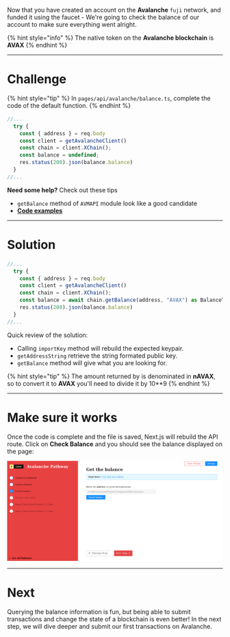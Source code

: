 Now that you have created an account on the **Avalanche** `fuji` network, and funded it using the faucet - We're going to check the balance of our account to make sure everything went alright.

{% hint style="info" %}
The native token on the **Avalanche blockchain** is **AVAX**
{% endhint %}

------------------------

# Challenge

{% hint style="tip" %}
In `pages/api/avalanche/balance.ts`, complete the code of the default function.
{% endhint %}

```typescript
//...
  try {
    const { address } = req.body
    const client = getAvalancheClient()
    const chain = client.XChain(); 
    const balance = undefined; 
    res.status(200).json(balance.balance)
  }
//...
```

**Need some help?** Check out these tips
* `getBalance` method of `AVMAPI` module look like a good candidate
* [**Code examples**](https://github.com/ava-labs/avalanchejs/tree/master/examples/avm)  

------------------------

# Solution

```typescript
//...
  try {
    const { address } = req.body
    const client = getAvalancheClient()
    const chain = client.XChain(); 
    const balance = await chain.getBalance(address, "AVAX") as BalanceT; 
    res.status(200).json(balance.balance)
  }
//...
```

Quick review of the solution:
* Calling `importKey` method will rebuild the expected keypair.
* `getAddressString` retrieve the string formated public key.
* `getBalance` method will give what you are looking for.

{% hint style="tip" %}
The amount returned by is denominated in **nAVAX**, so to convert it to **AVAX** you'll need to divide it by 10**9 
{% endhint %}

------------------------

# Make sure it works

Once the code is complete and the file is saved, Next.js will rebuild the API route. Click on **Check Balance** and you should see the balance displayed on the page:

![](../../../.gitbook/assets/pathways/avalanche/avalanche-balance.gif)

-----------------------------

# Next

Querying the balance information is fun, but being able to submit transactions and change the state of a blockchain is even better! In the next step, we will dive deeper and submit our first transactions on Avalanche.
